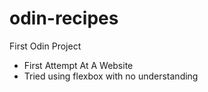 # odin-recipes
First Odin Project

- First Attempt At A Website
- Tried using flexbox with no understanding
